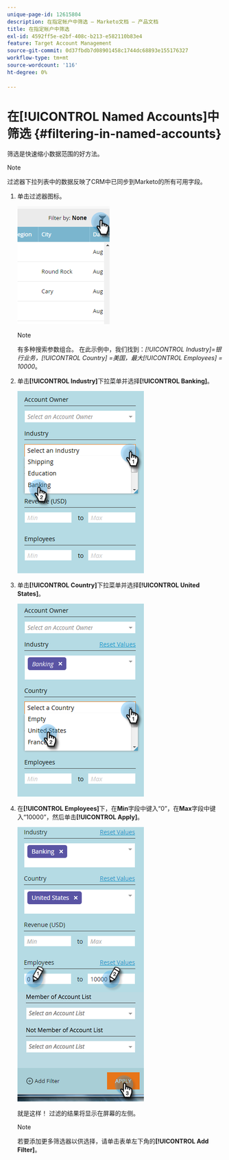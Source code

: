 ```yaml
---
unique-page-id: 12615804
description: 在指定帐户中筛选 — Marketo文档 — 产品文档
title: 在指定帐户中筛选
exl-id: 4592ff5e-e2bf-408c-b213-e582110b83e4
feature: Target Account Management
source-git-commit: 0d37fbdb7d08901458c1744dc68893e155176327
workflow-type: tm+mt
source-wordcount: '116'
ht-degree: 0%

---
```


# 在[!UICONTROL Named Accounts]中筛选 {#filtering-in-named-accounts}

筛选是快速缩小数据范围的好方法。

>[!NOTE]
>
>过滤器下拉列表中的数据反映了CRM中已同步到Marketo的所有可用字段。

1. 单击过滤器图标。

   ![](assets/filter-one.png)

   >[!NOTE]
   >
   >有多种搜索参数组合。 在此示例中，我们找到：_[!UICONTROL Industry]=银行业务，[!UICONTROL Country] =美国，最大[!UICONTROL Employees] = 10000_。

1. 单击&#x200B;**[!UICONTROL Industry]**&#x200B;下拉菜单并选择&#x200B;**[!UICONTROL Banking]**。

   ![](assets/filter-2.png)

1. 单击&#x200B;**[!UICONTROL Country]**&#x200B;下拉菜单并选择&#x200B;**[!UICONTROL United States]**。

   ![](assets/filter-3.png)

1. 在&#x200B;**[!UICONTROL Employees]**&#x200B;下，在&#x200B;**Min**&#x200B;字段中键入“0”，在&#x200B;**Max**&#x200B;字段中键入“10000”，然后单击&#x200B;**[!UICONTROL Apply]**。

   ![](assets/four-2.png)

   就是这样！ 过滤的结果将显示在屏幕的左侧。

   >[!NOTE]
   >
   >若要添加更多筛选器以供选择，请单击表单左下角的&#x200B;**[!UICONTROL Add Filter]**。

